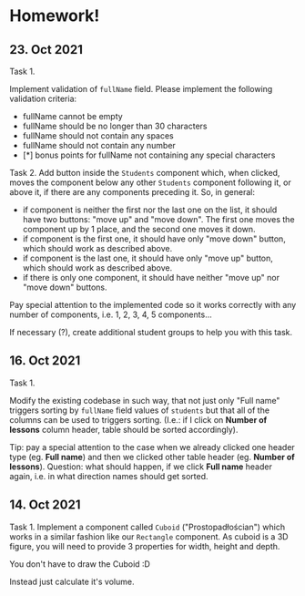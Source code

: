 # Homework!

## 23. Oct 2021

Task 1.

Implement validation of `fullName` field. Please implement the following validation
criteria:
- fullName cannot be empty
- fullName should be no longer than 30 characters
- fullName should not contain any spaces
- fullName should not contain any number
- [*] bonus points for fullName not containing any special characters

Task 2.
Add button inside the `Students` component which, when clicked, moves the
component below any other `Students` component following it, or above it,
if there are any components preceding it. So, in general:
- if component is neither the first nor the last one on the list, it should have two buttons: "move up" and "move down".
  The first one moves the component up by 1 place, and the second one moves it down.
- if component is the first one, it should have only "move down" button, which should work as described above.
- if component is the last one, it should have only "move up" button, which should work as described above.
- if there is only one component, it should have neither "move up" nor "move down" buttons.

Pay special attention to the implemented code so it works correctly with any number of components, i.e. 1, 2, 3, 4, 5 components...

If necessary (?), create additional student groups to help you with this task.


## 16. Oct 2021

Task 1.

Modify the existing codebase in such way, that not just only
"Full name" triggers sorting by `fullName` field values of `students`
but that all of the columns can be used to triggers sorting.
(I.e.: if I click on **Number of lessons** column header, table
should be sorted accordingly).

Tip: pay a special attention to the case when we already clicked
one header type (eg. **Full name**) and then we clicked other
table header (eg. **Number of lessons**). Question: what should
happen, if we click **Full name** header again, i.e. in what
direction names should get sorted.


## 14. Oct 2021

Task 1. Implement a component called `Cuboid` ("Prostopadłościan")
which works in a similar fashion like our `Rectangle` component.
As cuboid is a 3D figure, you will need to provide 3 properties for
width, height and depth.

You don't have to draw the Cuboid :D

Instead just calculate it's volume.

